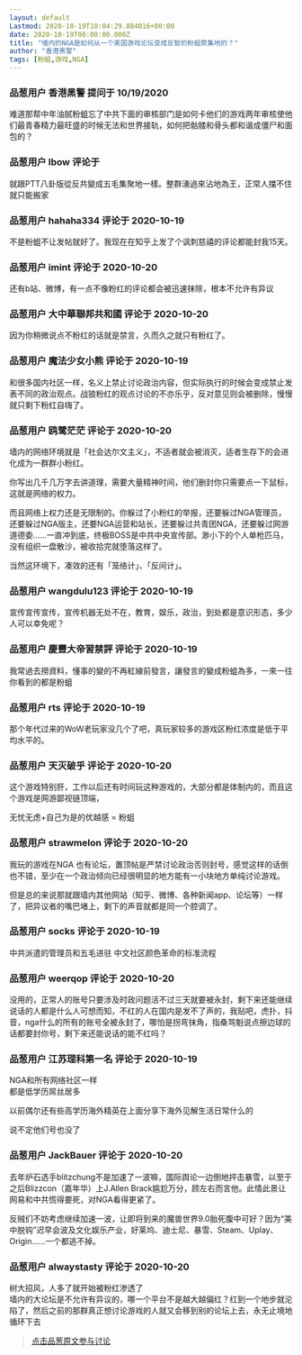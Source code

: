 ```yaml
---
layout: default
Lastmod: 2020-10-19T10:04:29.884016+00:00
date: 2020-10-19T00:00:00.000Z
title: "墙内的NGA是如何从一个美国游戏论坛变成反智的粉蛆聚集地的？"
author: "香港黑警"
tags: [粉蛆,游戏,NGA]
---
```



### 品葱用户 **香港黑警** 提问于 10/19/2020
    
难道那帮中年油腻粉蛆忘了中共下面的审核部门是如何卡他们的游戏两年审核使他们最青春精力最旺盛的时候无法和世界接轨，如何把骷髅和骨头都和谐成僵尸和面包的？
    
                

### 品葱用户 **lbow** 评论于 
        
就跟PTT八卦版從反共變成五毛集聚地一樣。整群湧過來沾地為王，正常人擋不住就只能搬家
        
                

### 品葱用户 **hahaha334** 评论于 2020-10-19
        
不是粉蛆不让发帖就好了。我现在在知乎上发了个讽刺慈禧的评论都能封我15天。
        
                

### 品葱用户 **imint** 评论于 2020-10-20
        
还有b站、微博，有一点不像粉红的评论都会被迅速抹除，根本不允许有异议
        
                

### 品葱用户 **大中華聯邦共和國** 评论于 2020-10-20
        
因为你稍微说点不粉红的话就是禁言，久而久之就只有粉红了。
        
                

### 品葱用户 **魔法少女小熊** 评论于 2020-10-19
        
和很多国内社区一样，名义上禁止讨论政治内容，但实际执行的时候会变成禁止发表不同的政治观点。战狼粉红的观点讨论的不亦乐乎，反对意见则会被删除，慢慢就只剩下粉红自嗨了。
        
                

### 品葱用户 **鸥鹭茫茫** 评论于 2020-10-20
        
墙内的网络环境就是「社会达尔文主义」，不适者就会被消灭，适者生存下的会进化成为一群群小粉红。  
  
你写出几千几万字去讲道理，需要大量精神时间，他们删封你只需要点一下鼠标，这就是网络的权力。  
  
而且网络上权力还是无限制的。你躲过了小粉红的举报，还要躲过NGA管理员，还要躲过NGA版主，还要NGA运营和站长，还要躲过共青团NGA，还要躲过网游道德委......一直冲到底，终极BOSS是中共中央宣传部。渺小下的个人单枪匹马，没有组织一盘散沙，被收拾完就堕落这样了。  
  
当然这环境下，凑效的还有「笼络计」、「反间计」。
        
                

### 品葱用户 **wangdulu123** 评论于 2020-10-19
        
宣传宣传宣传，宣传机器无处不在，教育，娱乐，政治，到处都是意识形态，多少人可以幸免呢？
        
                

### 品葱用户 **慶豐大帝習禁評** 评论于 2020-10-19
        
我常過去撈資料，懂事的變的不再紅線前發言，讓發言的變成粉蛆為多，一來一往你看到的都是粉蛆
        
                

### 品葱用户 **rts** 评论于 2020-10-19
        
那个年代过来的WoW老玩家没几个了吧，真玩家较多的游戏区粉红浓度是低于平均水平的。
        
                

### 品葱用户 **天灭破乎** 评论于 2020-10-20
        
这个游戏特别肝，工作以后还有时间玩这种游戏的，大部分都是体制内的，而且这个游戏是网游鄙视链顶端，  
  
无忧无虑+自己为是的优越感 = 粉蛆
        
                

### 品葱用户 **strawmelon** 评论于 2020-10-20
        
我玩的游戏在NGA 也有论坛，置顶帖是严禁讨论政治否则封号，感觉这样的话倒也不错，至少在一个政治倾向已经很明显的地方能有一小块地方单纯讨论游戏。  
  
但是总的来说那就跟墙内其他网站（知乎、微博、各种新闻app、论坛等）一样了，把异议者的嘴巴堵上，剩下的声音就都是同一个腔调了。
        
                

### 品葱用户 **socks** 评论于 2020-10-19
        
中共派遣的管理员和五毛进驻 中文社区颜色革命的标准流程
        
                

### 品葱用户 **weerqop** 评论于 2020-10-20
        
没用的，正常人的账号只要涉及时政问题活不过三天就要被永封，剩下来还能继续说话的人都是什么人可想而知，不红的人在国内是发不了声的，我贴吧，虎扑，抖音，nga什么的所有的账号全被永封了，哪怕是拐弯抹角，指桑骂魁说点擦边球的话都要封你号，剩下来还能说话的能不红吗？
        
                

### 品葱用户 **江苏理科第一名** 评论于 2020-10-19
        
NGA和所有网络社区一样  
都是低学历屌丝居多  
  
以前偶尔还有些高学历海外精英在上面分享下海外见解生活日常什么的  
  
说不定他们号也没了
        
                

### 品葱用户 **JackBauer** 评论于 2020-10-20
        
去年炉石选手blitzchung不是加速了一波嘛，国际舆论一边倒地抨击暴雪，以至于之后Blizzcon（嘉年华）上J.Allen Brack尴尬万分，顾左右而言他。此情此景让网易和中共慌得要死，对NGA看得更紧了。  
  
反贼们不妨考虑继续加速一波，让即将到来的魔兽世界9.0胎死腹中可好？因为“美中脱钩”迟早会波及文化娱乐产业，好莱坞、迪士尼、暴雪、Steam、Uplay、Origin……一个都逃不掉。
        
                

### 品葱用户 **alwaystasty** 评论于 2020-10-20
        
树大招风，人多了就开始被粉红渗透了  
墙内的大论坛是不允许有异议的，哪一个平台不是越大越偏红？红到一个地步就沦陷了，然后之前的那群真正想讨论游戏的人就又会移到别的论坛上去，永无止境地循环下去
        
                





> [点击品葱原文参与讨论](https://pincong.rocks/question/32426)

